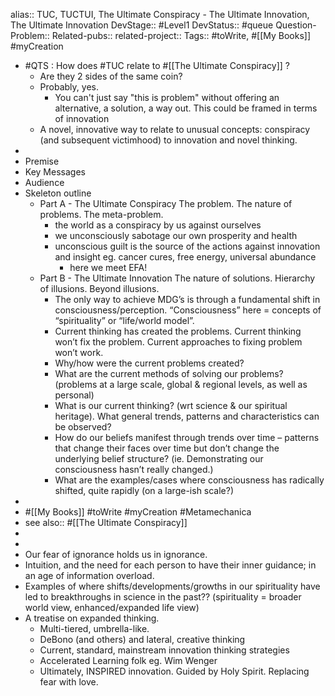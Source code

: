 alias:: TUC, TUCTUI, The Ultimate Conspiracy - The Ultimate Innovation, The Ultimate Innovation
DevStage:: #Level1
DevStatus:: #queue
Question-Problem::
Related-pubs::
related-project::
Tags:: #toWrite, #[[My Books]] #myCreation

- #QTS : How does #TUC relate to #[[The Ultimate Conspiracy]] ?
	- Are they 2 sides of the same coin?
	- Probably, yes.
		- You can't just say "this is problem" without offering an alternative, a solution, a way out. This could be framed in terms of innovation
	- A novel, innovative way to relate to unusual concepts: conspiracy (and subsequent victimhood) to innovation and novel thinking.
-
- Premise
- Key Messages
- Audience
- Skeleton outline
	- Part A - The Ultimate Conspiracy
	  The problem. The nature of problems. The meta-problem.
		- the world as a conspiracy by us against ourselves
		- we unconsciously sabotage our own prosperity and health
		- unconscious guilt is the source of the actions against innovation and insight eg. cancer cures, free energy, universal abundance
			- here we meet EFA!
	- Part B - The Ultimate Innovation
	  The nature of solutions. Hierarchy of illusions. Beyond illusions.
		- The only way to achieve MDG’s is through a fundamental shift in consciousness/perception. “Consciousness” here = concepts of “spirituality” or “life/world model”.
		- Current thinking has created the problems. Current thinking won’t fix the problem. Current approaches to fixing problem won’t work.
		- Why/how were the current problems created?
		- What are the current methods of solving our problems?
		  (problems at a large scale, global & regional levels, as well as personal)
		- What is our current thinking? (wrt science & our spiritual heritage). What general trends, patterns and characteristics can be observed?
		- How do our beliefs manifest through trends over time – patterns that change their faces over time but don’t change the underlying belief structure? (ie. Demonstrating our consciousness hasn’t really changed.)
		- What are the examples/cases where consciousness has radically shifted, quite rapidly (on a large-ish scale?)
-
- #[[My Books]] #toWrite #myCreation #Metamechanica
- see also:: #[[The Ultimate Conspiracy]]
-
-
- Our fear of ignorance holds us in ignorance.
- Intuition, and the need for each person to have their inner guidance; in an age of information overload.
- Examples of where shifts/developments/growths in our spirituality have led to breakthroughs in science in the past?? (spirituality = broader world view, enhanced/expanded life view)
- A treatise on expanded thinking.
	- Multi-tiered, umbrella-like.
	- DeBono (and others) and lateral, creative thinking
	- Current, standard, mainstream innovation thinking strategies
	- Accelerated Learning folk eg. Wim Wenger
	- Ultimately, INSPIRED innovation. Guided by Holy Spirit. Replacing fear with love.
